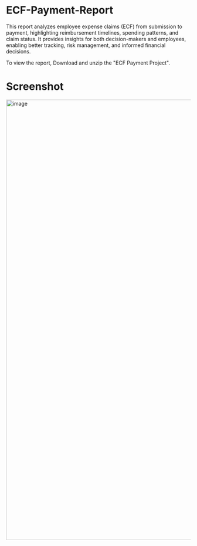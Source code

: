 # ECF-Payment-Report
This report analyzes employee expense claims (ECF) from submission to payment, highlighting reimbursement timelines, spending patterns, and claim status.  It provides insights for both decision-makers and employees, enabling better tracking,  risk management, and informed financial decisions.

To view the report, Download and unzip the "ECF Payment Project".

# Screenshot

<img width="1920" height="1200" alt="image" src="https://github.com/user-attachments/assets/33c5a834-bc5c-48e1-b1e8-9dde706e69a4" />

